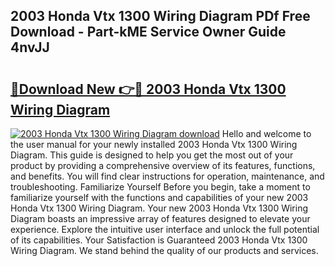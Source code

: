 ## 2003 Honda Vtx 1300 Wiring Diagram PDf Free Download - Part-kME Service Owner Guide 4nvJJ

# <h2><a href="http://dfqaxt0.blite.top/?on=2003+Honda+Vtx+1300+Wiring+Diagram">🔗Download New 👉🔴 2003 Honda Vtx 1300 Wiring Diagram</a></h2>

[![2003 Honda Vtx 1300 Wiring Diagram download](https://i.imgur.com/lujVjoI.png)](http://dfqaxt0.blite.top/?on=2003+Honda+Vtx+1300+Wiring+Diagram)
Hello and welcome to the user manual for your newly installed 2003 Honda Vtx 1300 Wiring Diagram. This guide is designed to help you get the most out of your product by providing a comprehensive overview of its features, functions, and benefits. You will find clear instructions for operation, maintenance, and troubleshooting. Familiarize Yourself Before you begin, take a moment to familiarize yourself with the functions and capabilities of your new 2003 Honda Vtx 1300 Wiring Diagram. Your new 2003 Honda Vtx 1300 Wiring Diagram boasts an impressive array of features designed to elevate your experience. Explore the intuitive user interface and unlock the full potential of its capabilities. Your Satisfaction is Guaranteed 2003 Honda Vtx 1300 Wiring Diagram. We stand behind the quality of our products and services.
